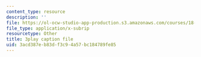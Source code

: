 ```yaml
---
content_type: resource
description: ''
file: https://ol-ocw-studio-app-production.s3.amazonaws.com/courses/18-03sc-differential-equations-fall-2011/3acd387eb83df3c94a57bc184789fe85_zreI4HllD80.srt
file_type: application/x-subrip
resourcetype: Other
title: 3play caption file
uid: 3acd387e-b83d-f3c9-4a57-bc184789fe85
---
```

